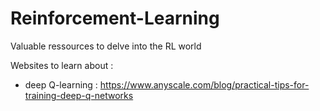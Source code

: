 # Reinforcement-Learning
Valuable ressources to delve into the RL world


Websites to learn about : 
- deep Q-learning  : https://www.anyscale.com/blog/practical-tips-for-training-deep-q-networks
 
